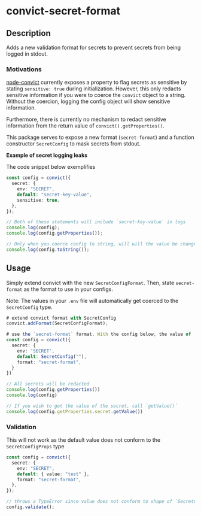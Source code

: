 # convict-secret-format

## Description

Adds a new validation format for secrets to prevent secrets from being logged in stdout.

### Motivations

[node-convict](https://github.com/mozilla/node-convict) currently exposes a property to flag secrets as sensitive by stating `sensitive: true` during initialization. However, this only redacts sensitive information if you were to coerce the `convict` object to a string. Without the coercion, logging the config object will show sensitive information.

Furthermore, there is currently no mechanism to redact sensitive information from the return value of `convict().getProperties()`.

This package serves to expose a new format (`secret-format`) and a function constructor `SecretConfig` to mask secrets from stdout.

**Example of secret logging leaks**

The code snippet below exemplifies

```typescript
const config = convict({
  secret: {
    env: "SECRET",
    default: "secret-key-value",
    sensitive: true,
  },
});

// Both of these statements will include `secret-key-value` in logs
console.log(config);
console.log(config.getProperties());

// Only when you coerce config to string, will will the value be changed to SENSITIVE
console.log(config.toString());
```

## Usage

Simply extend convict with the new `SecretConfigFormat`. Then, state `secret-format` as the format to use in your configs.

Note: The values in your `.env` file will automatically get coerced to the `SecretConfig` type.

```typescript
# extend convict format with SecretConfig
convict.addFormat(SecretConfigFormat);

# use the `secret-format` format. With the config below, the value of `SECRET` in your `.env` file will be coerced to `SecretConfig`
const config = convict({
  secret: {
    env: 'SECRET',
    default: SecretConfig(""),
    format: "secret-format",
  }
})

// All secrets will be redacted
console.log(config.getProperties())
console.log(config)

// If you wish to get the value of the secret, call `getValue()`
console.log(config.getProperties.secret.getValue())
```

### Validation

This will not work as the default value does not conform to the `SecretConfigProps` type

```typescript
const config = convict({
  secret: {
    env: "SECRET",
    default: { value: "test" },
    format: "secret-format",
  },
});

// throws a TypeError since value does not conform to shape of `SecretConfigProps`
config.validate();
```
